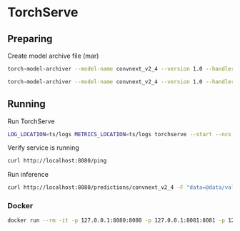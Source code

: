 # TorchServe

## Preparing

Create model archive file (mar)

```sh
torch-model-archiver --model-name convnext_v2_4 --version 1.0 --handler birder/service/classification.py --serialized-file models/convnext_v2_4_0.pts --export-path ts
```

```sh
torch-model-archiver --model-name convnext_v2_4 --version 1.0 --handler birder/service/classification.py --serialized-file models/convnext_v2_4_0.pt2 --export-path ts --config-file ts/example_config.yaml
```

## Running

Run TorchServe

```sh
LOG_LOCATION=ts/logs METRICS_LOCATION=ts/logs torchserve --start --ncs --foreground --ts-config ts/config.properties --model-store ts/ --models convnext_v2_4.mar
```

Verify service is running

```sh
curl http://localhost:8080/ping
```

Run inference

```sh
curl http://localhost:8080/predictions/convnext_v2_4 -F "data=@data/validation/African crake/000001.jpeg"
```

### Docker

```sh
docker run --rm -it -p 127.0.0.1:8080:8080 -p 127.0.0.1:8081:8081 -p 127.0.0.1:8082:8082 -v $(pwd)/ts:/home/model-server/model-store:ro pytorch/torchserve:0.11.0-cpu torchserve --model-store /home/model-server/model-store --models convnext_v2_4.mar
```
